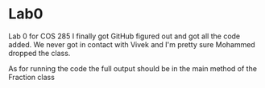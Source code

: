 # Lab0
Lab 0 for COS 285
I finally got GitHub figured out and got all the code added.
We never got in contact with Vivek and I'm pretty sure Mohammed dropped the class.

As for running the code the full output should be in the main method of the Fraction class
